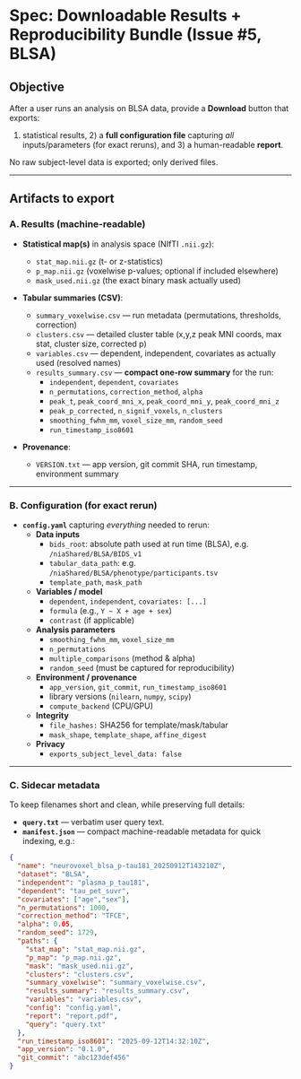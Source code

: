 # Spec: Downloadable Results + Reproducibility Bundle (Issue #5, BLSA)

## Objective
After a user runs an analysis on BLSA data, provide a **Download** button that exports:
1) statistical results, 2) a **full configuration file** capturing *all* inputs/parameters (for exact reruns), and 3) a human-readable **report**.

No raw subject-level data is exported; only derived files.

---

## Artifacts to export

### A. Results (machine-readable)
- **Statistical map(s)** in analysis space (NIfTI `.nii.gz`):
  - `stat_map.nii.gz` (t- or z-statistics)
  - `p_map.nii.gz` (voxelwise p-values; optional if included elsewhere)
  - `mask_used.nii.gz` (the exact binary mask actually used)

- **Tabular summaries (CSV)**:
  - `summary_voxelwise.csv` — run metadata (permutations, thresholds, correction)
  - `clusters.csv` — detailed cluster table (x,y,z peak MNI coords, max stat, cluster size, corrected p)
  - `variables.csv` — dependent, independent, covariates as actually used (resolved names)
  - `results_summary.csv` — **compact one-row summary** for the run:
    - `independent`, `dependent`, `covariates`
    - `n_permutations`, `correction_method`, `alpha`
    - `peak_t`, `peak_coord_mni_x`, `peak_coord_mni_y`, `peak_coord_mni_z`
    - `peak_p_corrected`, `n_signif_voxels`, `n_clusters`
    - `smoothing_fwhm_mm`, `voxel_size_mm`, `random_seed`
    - `run_timestamp_iso8601`

- **Provenance**:
  - `VERSION.txt` — app version, git commit SHA, run timestamp, environment summary

---

### B. Configuration (for exact rerun)
- **`config.yaml`** capturing *everything* needed to rerun:
  - **Data inputs**
    - `bids_root`: absolute path used at run time (BLSA), e.g. `/niaShared/BLSA/BIDS_v1`
    - `tabular_data_path`: e.g. `/niaShared/BLSA/phenotype/participants.tsv`
    - `template_path`, `mask_path`
  - **Variables / model**
    - `dependent`, `independent`, `covariates: [...]`
    - `formula` (e.g., `Y ~ X + age + sex`)
    - `contrast` (if applicable)
  - **Analysis parameters**
    - `smoothing_fwhm_mm`, `voxel_size_mm`
    - `n_permutations`
    - `multiple_comparisons` (method & alpha)
    - `random_seed` (must be captured for reproducibility)
  - **Environment / provenance**
    - `app_version`, `git_commit`, `run_timestamp_iso8601`
    - library versions (`nilearn`, `numpy`, `scipy`)
    - `compute_backend` (CPU/GPU)
  - **Integrity**
    - `file_hashes:` SHA256 for template/mask/tabular
    - `mask_shape`, `template_shape`, `affine_digest`
  - **Privacy**
    - `exports_subject_level_data: false`

---

### C. Sidecar metadata
To keep filenames short and clean, while preserving full details:
- **`query.txt`** — verbatim user query text.  
- **`manifest.json`** — compact machine-readable metadata for quick indexing, e.g.:

```json
{
  "name": "neurovoxel_blsa_p-tau181_20250912T143210Z",
  "dataset": "BLSA",
  "independent": "plasma_p_tau181",
  "dependent": "tau_pet_suvr",
  "covariates": ["age","sex"],
  "n_permutations": 1000,
  "correction_method": "TFCE",
  "alpha": 0.05,
  "random_seed": 1729,
  "paths": {
    "stat_map": "stat_map.nii.gz",
    "p_map": "p_map.nii.gz",
    "mask": "mask_used.nii.gz",
    "clusters": "clusters.csv",
    "summary_voxelwise": "summary_voxelwise.csv",
    "results_summary": "results_summary.csv",
    "variables": "variables.csv",
    "config": "config.yaml",
    "report": "report.pdf",
    "query": "query.txt"
  },
  "run_timestamp_iso8601": "2025-09-12T14:32:10Z",
  "app_version": "0.1.0",
  "git_commit": "abc123def456"
}
